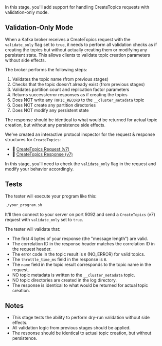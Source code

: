In this stage, you'll add support for handling CreateTopics requests with validation-only mode.

## Validation-Only Mode

When a Kafka broker receives a CreateTopics request with the `validate_only` flag set to `true`, it needs to perform all validation checks as if creating the topics but without actually creating them or modifying any persistent state. This allows clients to validate topic creation parameters without side effects.

The broker performs the following steps:
1. Validates the topic name (from previous stages)
2. Checks that the topic doesn't already exist (from previous stages) 
3. Validates partition count and replication factor parameters
4. Returns success/error responses as if creating the topics
5. Does NOT write any `TOPIC_RECORD` to the `__cluster_metadata` topic
6. Does NOT create any partition directories
7. Does NOT modify any persistent state

The response should be identical to what would be returned for actual topic creation, but without any persistence side effects.

We've created an interactive protocol inspector for the request & response structures for `CreateTopics`:

- 🔎 [CreateTopics Request (v7)](https://binspec.org/kafka-createtopics-request-v7)
- 🔎 [CreateTopics Response (v7)](https://binspec.org/kafka-createtopics-response-v7)

In this stage, you'll need to check the `validate_only` flag in the request and modify your behavior accordingly.

## Tests

The tester will execute your program like this:

```bash
./your_program.sh
```

It'll then connect to your server on port 9092 and send a `CreateTopics` (v7) request with `validate_only` set to `true`.

The tester will validate that:

- The first 4 bytes of your response (the "message length") are valid.
- The correlation ID in the response header matches the correlation ID in the request header.
- The error code in the topic result is `0` (NO_ERROR) for valid topics.
- The `throttle_time_ms` field in the response is `0`.
- The `name` field in the topic result corresponds to the topic name in the request.
- NO topic metadata is written to the `__cluster_metadata` topic.
- NO topic directories are created in the log directory.
- The response is identical to what would be returned for actual topic creation.

## Notes

- This stage tests the ability to perform dry-run validation without side effects.
- All validation logic from previous stages should be applied.
- The response should be identical to actual topic creation, but without persistence.